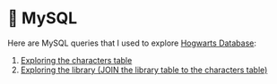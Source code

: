# 🐬 MySQL 

Here are MySQL queries that I used to explore  <a href="https://drive.google.com/drive/u/3/folders/1Lt7CY69nR5awNs_9q0XJOHRti4vJj3Qa"> Hogwarts Database</a>:
1) <a href="https://github.com/OlegRu5in/SQL/blob/main/task_1.pdf">Exploring the characters table</a>
2) <a href="https://github.com/OlegRu5in/SQL/blob/main/task_2.pdf">Exploring the library (JOIN the library table to the characters table)</a>
